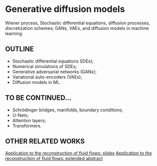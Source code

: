 # Generative diffusion models

Wiener process, Stochastic differential equations, diffusion processes, discretization schemes;
GANs, VAEs, and diffusion models in machine learning.

## OUTLINE

* Stochastic differential equations SDEs);
* Numerical simulations of SDEs;
* Generative adversarial networks (GANs);
* Variational auto-encoders (VAEs);
* Diffusion models in ML.

## TO BE CONTINUED...

* Schrödinger bridges, manifolds, boundary conditions;
* U-Nets;
* Attention layers;
* Transformers.

## OTHER RELATED WORKS

[Application to the reconstruction of fluid flows: slides](https://github.com/ericsavin/Talks/blob/main/GdR-I-GAIA-dec2024.pdf)
[Application to the reconstruction of fluid flows: extended abstract](https://hal.science/hal-04699402)

